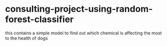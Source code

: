 # consulting-project-using-random-forest-classifier
this contains a simple model to find out which chemical is affecting the most to the health of dogs
